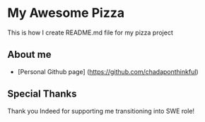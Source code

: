 # My Awesome Pizza
This is how I create README.md file for my pizza project

## About me
* [Personal Github page] (https://github.com/chadaponthinkful)

## Special Thanks
Thank you Indeed for supporting me transitioning into SWE role!
